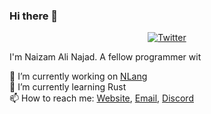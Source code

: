 ### Hi there 👋 

<div align="center">
    <a href="https://twitter.com/TNaizam">
        <img src="https://img.shields.io/badge/Twitter-blue?logo=linkedin&logoColor=white&style=for-the-badge
" alt="Twitter">
    </a>
</div>

I'm Naizam Ali Najad. A fellow programmer wit

🔭 I’m currently working on [NLang](https://github.com/NichuNaizam/NLang) <br>
🌱 I’m currently learning Rust <br>
📫 How to reach me: [Website](https://nichunaizam.me), [Email](mailto://me@nichunaizam.me), [Discord](https://discord.com/users/688328042212360208)<br>
<!--
**NichuNaizam/NichuNaizam** is a ✨ _special_ ✨ repository because its `README.md` (this file) appears on your GitHub profile.

Here are some ideas to get you started:

- 🔭 I’m currently working on ...
- 🌱 I’m currently learning ...
- 👯 I’m looking to collaborate on ...
- 🤔 I’m looking for help with ...
- 💬 Ask me about ...
- 📫 How to reach me: ...
- 😄 Pronouns: ...
- ⚡ Fun fact: ...
-->
